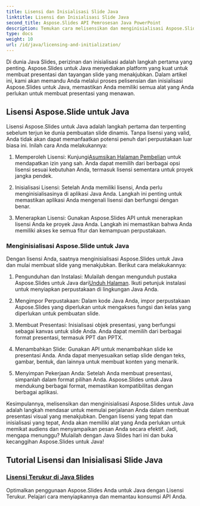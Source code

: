 ```yaml
---
title: Lisensi dan Inisialisasi Slide Java
linktitle: Lisensi dan Inisialisasi Slide Java
second_title: Aspose.Slides API Pemrosesan Java PowerPoint
description: Temukan cara melisensikan dan menginisialisasi Aspose.Slides untuk Java secara efektif dalam tutorial komprehensif kami. Mulailah dengan Java Slides sekarang!
type: docs
weight: 10
url: /id/java/licensing-and-initialization/
---
```


Di dunia Java Slides, perizinan dan inisialisasi adalah langkah pertama yang penting. Aspose.Slides untuk Java menyediakan platform yang kuat untuk membuat presentasi dan tayangan slide yang menakjubkan. Dalam artikel ini, kami akan memandu Anda melalui proses pelisensian dan inisialisasi Aspose.Slides untuk Java, memastikan Anda memiliki semua alat yang Anda perlukan untuk membuat presentasi yang menawan.

## Lisensi Aspose.Slide untuk Java

Lisensi Aspose.Slides untuk Java adalah langkah pertama dan terpenting sebelum terjun ke dunia pembuatan slide dinamis. Tanpa lisensi yang valid, Anda tidak akan dapat memanfaatkan potensi penuh dari perpustakaan luar biasa ini. Inilah cara Anda melakukannya:

1.  Memperoleh Lisensi: Kunjungi[Asumsikan Halaman Pembelian](https://purchase.aspose.com/buy) untuk mendapatkan izin yang sah. Anda dapat memilih dari berbagai opsi lisensi sesuai kebutuhan Anda, termasuk lisensi sementara untuk proyek jangka pendek.

2. Inisialisasi Lisensi: Setelah Anda memiliki lisensi, Anda perlu menginisialisasinya di aplikasi Java Anda. Langkah ini penting untuk memastikan aplikasi Anda mengenali lisensi dan berfungsi dengan benar.

3. Menerapkan Lisensi: Gunakan Aspose.Slides API untuk menerapkan lisensi Anda ke proyek Java Anda. Langkah ini memastikan bahwa Anda memiliki akses ke semua fitur dan kemampuan perpustakaan.

### Menginisialisasi Aspose.Slide untuk Java

Dengan lisensi Anda, saatnya menginisialisasi Aspose.Slides untuk Java dan mulai membuat slide yang menakjubkan. Berikut cara melakukannya:

1.  Pengunduhan dan Instalasi: Mulailah dengan mengunduh pustaka Aspose.Slides untuk Java dari[Unduh Halaman](https://releases.aspose.com/slides/net/). Ikuti petunjuk instalasi untuk menyiapkan perpustakaan di lingkungan Java Anda.

2. Mengimpor Perpustakaan: Dalam kode Java Anda, impor perpustakaan Aspose.Slides yang diperlukan untuk mengakses fungsi dan kelas yang diperlukan untuk pembuatan slide.

3. Membuat Presentasi: Inisialisasi objek presentasi, yang berfungsi sebagai kanvas untuk slide Anda. Anda dapat memilih dari berbagai format presentasi, termasuk PPT dan PPTX.

4. Menambahkan Slide: Gunakan API untuk menambahkan slide ke presentasi Anda. Anda dapat menyesuaikan setiap slide dengan teks, gambar, bentuk, dan lainnya untuk membuat konten yang menarik.

5. Menyimpan Pekerjaan Anda: Setelah Anda membuat presentasi, simpanlah dalam format pilihan Anda. Aspose.Slides untuk Java mendukung berbagai format, memastikan kompatibilitas dengan berbagai aplikasi.

Kesimpulannya, melisensikan dan menginisialisasi Aspose.Slides untuk Java adalah langkah mendasar untuk memulai perjalanan Anda dalam membuat presentasi visual yang menakjubkan. Dengan lisensi yang tepat dan inisialisasi yang tepat, Anda akan memiliki alat yang Anda perlukan untuk memikat audiens dan menyampaikan pesan Anda secara efektif. Jadi, mengapa menunggu? Mulailah dengan Java Slides hari ini dan buka kecanggihan Aspose.Slides untuk Java!
## Tutorial Lisensi dan Inisialisasi Slide Java
### [Lisensi Terukur di Java Slides](./metered-licensing-java-slides/)
Optimalkan penggunaan Aspose.Slides Anda untuk Java dengan Lisensi Terukur. Pelajari cara menyiapkannya dan memantau konsumsi API Anda.